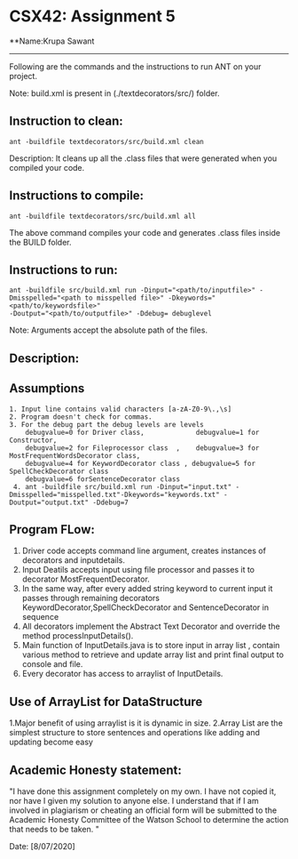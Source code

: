 # CSX42: Assignment 5
**Name:Krupa Sawant

-----------------------------------------------------------------------

Following are the commands and the instructions to run ANT on your project.

Note: build.xml is present in (./textdecorators/src/) folder.

## Instruction to clean:

```commandline
ant -buildfile textdecorators/src/build.xml clean
```

Description: It cleans up all the .class files that were generated when you
compiled your code.

## Instructions to compile:

```commandline
ant -buildfile textdecorators/src/build.xml all
```
The above command compiles your code and generates .class files inside the BUILD folder.

## Instructions to run:

```commandline
ant -buildfile src/build.xml run -Dinput="<path/to/inputfile>" -Dmisspelled="<path to misspelled file>" -Dkeywords="<path/to/keywordsfile>" 
-Doutput="<path/to/outputfile>" -Ddebug= debuglevel

```
Note: Arguments accept the absolute path of the files.


## Description:
## Assumptions
    1. Input line contains valid characters [a-zA-Z0-9\.,\s]
    2. Program doesn't check for commas. 
    3. For the debug part the debug levels are levels 
        debugvalue=0 for Driver class,             debugvalue=1 for Constructor,
        debugvalue=2 for Fileprocessor class  ,    debugvalue=3 for MostFrequentWordsDecorator class,
        debugvalue=4 for KeywordDecorator class , debugvalue=5 for SpellCheckDecorator class
        debugvalue=6 forSentenceDecorator class            
     4. ant -buildfile src/build.xml run -Dinput="input.txt" -Dmisspelled="misspelled.txt"-Dkeywords="keywords.txt" -Doutput="output.txt" -Ddebug=7
    
## Program FLow:
 1. Driver code accepts command line argument, creates instances of decorators and inputdetails.
 2. Input Deatils accepts input using file processor and passes it to decorator MostFrequentDecorator.
 3. In the same way, after every added string keyword to current input it passes through remaining decorators KeywordDecorator,SpellCheckDecorator and SentenceDecorator
    in sequence 
 4. All decorators implement the Abstract Text Decorator and override the method processInputDetails().
 5. Main function of InputDetails.java is to store input in array list , contain various method to retrieve and update array list and print final output to console and file.
 6. Every decorator has access to arraylist of InputDetails.
 
 
 ## Use of ArrayList for DataStructure
 1.Major benefit of using arraylist is it is dynamic in size. 
 2.Array List are the simplest structure to store sentences and operations like adding and updating become easy
 
## Academic Honesty statement:

"I have done this assignment completely on my own. I have not copied
it, nor have I given my solution to anyone else. I understand that if
I am involved in plagiarism or cheating an official form will be
submitted to the Academic Honesty Committee of the Watson School to
determine the action that needs to be taken. "

Date: [8/07/2020]


